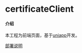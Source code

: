 # certificateClient

#### 介绍
本工程为前端页面，基于[uniapp](https://uniapp.dcloud.net.cn/)开发。

[部署说明](./install.md)

